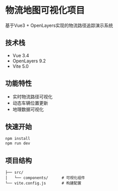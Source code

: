 # 物流地图可视化项目

基于Vue3 + OpenLayers实现的物流路径追踪演示系统

## 技术栈
- Vue 3.4
- OpenLayers 9.2
- Vite 5.0

## 功能特性
- 实时物流路径可视化
- 动态车辆位置更新
- 地理数据可视化

## 快速开始
```bash
npm install
npm run dev
```

## 项目结构
```
├── src/
│   └── components/      # 可视化组件
└── vite.config.js       # 构建配置
```